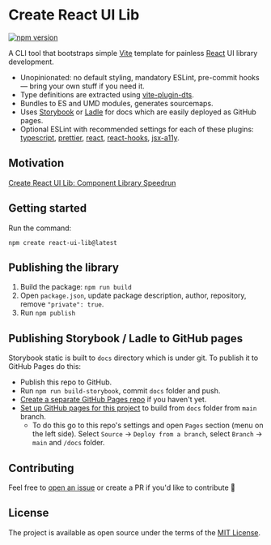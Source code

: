 # Create React UI Lib

[![npm version](https://badge.fury.io/js/create-react-ui-lib.svg)](https://www.npmjs.com/package/create-react-ui-lib)

A CLI tool that bootstraps simple [Vite](https://vitejs.dev/) template for painless [React](https://reactjs.org/) UI library development.

- Unopinionated: no default styling, mandatory ESLint, pre-commit hooks — bring your own stuff if you need it.
- Type definitions are extracted using [vite-plugin-dts](https://github.com/qmhc/vite-plugin-dts).
- Bundles to ES and UMD modules, generates sourcemaps.
- Uses [Storybook](https://storybook.js.org/) or [Ladle](https://ladle.dev/) for docs which are easily deployed as GitHub pages.
- Optional ESLint with recommended settings for each of these plugins: [typescript](https://typescript-eslint.io/), [prettier](https://github.com/prettier/eslint-plugin-prettier), [react](https://github.com/jsx-eslint/eslint-plugin-react), [react-hooks](https://github.com/facebook/react/tree/main/packages/eslint-plugin-react-hooks), [jsx-a11y](https://github.com/jsx-eslint/eslint-plugin-jsx-a11y).

## Motivation

[Create React UI Lib: Component Library Speedrun](https://dev.to/topcat/create-react-ui-lib-component-library-speedrun-25bp) 


## Getting started

Run the command:

```shell
npm create react-ui-lib@latest
```

## Publishing the library

1. Build the package: `npm run build`
2. Open `package.json`, update package description, author, repository, remove `"private": true`.
3. Run `npm publish`

## Publishing Storybook / Ladle to GitHub pages

Storybook static is built to `docs` directory which is under git. To publish it to GitHub Pages do this:

- Publish this repo to GitHub.
- Run `npm run build-storybook`, commit `docs` folder and push.
- [Create a separate GitHub Pages repo](https://docs.github.com/en/pages/getting-started-with-github-pages/creating-a-github-pages-site#creating-a-repository-for-your-site) if you haven't yet.
- [Set up GitHub pages for this project](https://docs.github.com/en/pages/getting-started-with-github-pages/creating-a-github-pages-site#creating-your-site) to build from `docs` folder from `main` branch.
  - To do this go to this repo's settings and open `Pages` section (menu on the left side). Select `Source` -> `Deploy from a branch`, select `Branch` -> `main` and `/docs` folder.

## Contributing

Feel free to [open an issue](https://github.com/mlshv/create-react-ui-lib/issues/new) or create a PR if you'd like to contribute 🙌

## License

The project is available as open source under the terms of the [MIT License](LICENSE).
